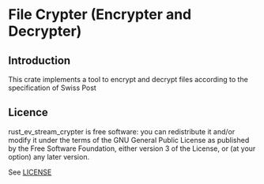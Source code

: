 # File Crypter (Encrypter and Decrypter)

## Introduction

This crate implements a tool to encrypt and decrypt files according to the specification of Swiss Post

## Licence

rust_ev_stream_crypter is free software: you can redistribute it and/or modify it under the terms of the GNU General Public License as published by the Free Software Foundation, either version 3 of the License, or (at your option) any later version.

See [LICENSE](LICENSE)


